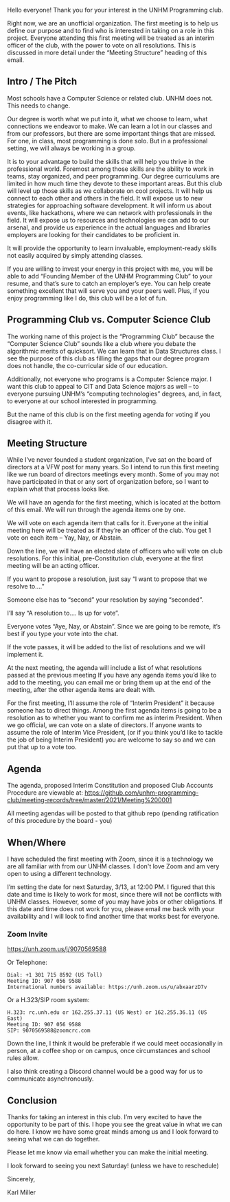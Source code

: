 Hello everyone! Thank you for your interest in the UNHM Programming club.

Right now, we are an unofficial organization. The first meeting is to help us define our purpose and to find who is interested in taking on a role in this project. Everyone attending this first meeting will be treated as an interim officer of the club, with the power to vote on all resolutions. This is discussed in more detail under the “Meeting Structure” heading of this email. 

## Intro / The Pitch

Most schools have a Computer Science or related club. UNHM does not. This needs to change. 

Our degree is worth what we put into it, what we choose to learn, what connections we endeavor to make. We can learn a lot in our classes and from our professors, but there are some important things that are missed. For one, in class, most programming is done solo. But in a professional setting, we will always be working in a group.

It is to your advantage to build the skills that will help you thrive in the professional world. Foremost among those skills are the ability to work in teams, stay organized, and peer programming. Our degree curriculums are limited in how much time they devote to these important areas. But this club will level up those skills as we collaborate on cool projects. It will help us connect to each other and others in the field. It will expose us to new strategies for approaching software development. It will inform us about events, like hackathons, where we can network with professionals in the field. It will expose us to resources and technologies we can add to our arsenal, and provide us experience in the actual languages and libraries employers are looking for their candidates to be proficient in.

It will provide the opportunity to learn invaluable, employment-ready skills not easily acquired by simply attending classes.

If you are willing to invest your energy in this project with me, you will be able to add “Founding Member of the UNHM Programming Club” to your resume, and that’s sure to catch an employer’s eye. You can help create something excellent that will serve you and your peers well. Plus, if you enjoy programming like I do, this club will be a lot of fun. 

## Programming Club vs. Computer Science Club

The working name of this project is the “Programming Club” because the “Computer Science Club” sounds like a club where you debate the algorithmic merits of quicksort. We can learn that in Data Structures class. I see the purpose of this club as filling the gaps that our degree program does not handle, the co-curricular side of our education.

Additionally, not everyone who programs is a Computer Science major. I want this club to appeal to CIT and Data Science majors as well – to everyone pursuing UNHM’s “computing technologies” degrees, and, in fact, to everyone at our school interested in programming.

But the name of this club is on the first meeting agenda for voting if you disagree with it.

## Meeting Structure

While I’ve never founded a student organization, I’ve sat on the board of directors at a VFW post for many years. So I intend to run this first meeting like we run board of directors meetings every month. Some of you may not have participated in that or any sort of organization before, so I want to explain what that process looks like.

We will have an agenda for the first meeting, which is located at the bottom of this email. We will run through the agenda items one by one.

We will vote on each agenda item that calls for it. Everyone at the initial meeting here will be treated as if they’re an officer of the club. You get 1 vote on each item – Yay, Nay, or Abstain.

Down the line, we will have an elected slate of officers who will vote on club resolutions. For this initial, pre-Constitution club, everyone at the first meeting will be an acting officer. 

If you want to propose a resolution, just say “I want to propose that we resolve to….”

Someone else has to “second” your resolution by saying “seconded”.

I’ll say “A resolution to…. Is up for vote”.

Everyone votes “Aye, Nay, or Abstain”. Since we are going to be remote, it’s best if you type your vote into the chat.

If the vote passes, it will be added to the list of resolutions and we will implement it.

At the next meeting, the agenda will include a list of what resolutions passed at the previous meeting
If you have any agenda items you’d like to add to the meeting, you can email me or bring them up at the end of the meeting, after the other agenda items are dealt with.

For the first meeting, I’ll assume the role of “Interim President” it because someone has to direct things. Among the first agenda items is going to be a resolution as to whether you want to confirm me as interim President. When we go official, we can vote on a slate of directors. If anyone wants to assume the role of Interim Vice President, (or if you think you’d like to tackle the job of being Interim President) you are welcome to say so and we can put that up to a vote too.

## Agenda

The agenda, proposed Interim Constitution and proposed Club Accounts Procedure are viewable at:
https://github.com/unhm-programming-club/meeting-records/tree/master/2021/Meeting%200001

All meeting agendas will be posted to that github repo (pending ratification of this procedure by the board - you)

## When/Where

I have scheduled the first meeting with Zoom, since it is a technology we are all familiar with from our UNHM classes. I don't love Zoom and am very open to using a different technology.

I’m setting the date for next Saturday, 3/13, at 12:00 PM. I figured that this date and time is likely to work for most, since there will not be conflicts with UNHM classes. However, some of you may have jobs or other obligations. If this date and time does not work for you, please email me back with your availability and I will look to find another time that works best for everyone.

### Zoom Invite

https://unh.zoom.us/j/9070569588

Or Telephone:

    Dial: +1 301 715 8592 (US Toll)
    Meeting ID: 907 056 9588 
    International numbers available: https://unh.zoom.us/u/abxaarzD7v 

Or a H.323/SIP room system:

    H.323: rc.unh.edu or 162.255.37.11 (US West) or 162.255.36.11 (US East) 
    Meeting ID: 907 056 9588
    SIP: 9070569588@zoomcrc.com


Down the line, I think it would be preferable if we could meet occasionally in person, at a coffee shop or on campus, once circumstances and school rules allow.

I also think creating a Discord channel would be a good way for us to communicate asynchronously. 

## Conclusion

Thanks for taking an interest in this club. I’m very excited to have the opportunity to be part of this. I hope you see the great value in what we can do here. I know we have some great minds among us and I look forward to seeing what we can do together.

Please let me know via email whether you can make the initial meeting.

I look forward to seeing you next Saturday! (unless we have to reschedule)

Sincerely,

Karl Miller
